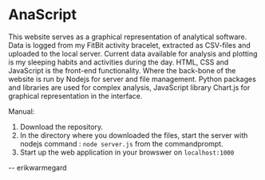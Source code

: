 # AnaScript
This website serves as a graphical representation of analytical software. Data is logged from my FitBit activity bracelet, extracted as CSV-files and uploaded to the local server. Current data available for analysis and plotting is my sleeping habits and activities during the day.
HTML, CSS and JavaScript is the front-end functionality. Where the back-bone of the website is run by Nodejs for server and file management. Python packages and libraries are used for complex analysis, JavaScript library Chart.js for graphical representation in the interface.


Manual:
  1. Download the repository.
  2. In the directory where you downloaded the files, start the server with nodejs command : `node server.js` from the commandprompt.
  3. Start up the web application in your browswer on `localhost:1000`

-- erikwarmegard
